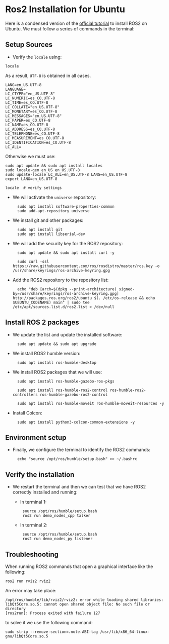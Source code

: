 # Ros2 Installation for Ubuntu 

Here is a condensed version of the [official tutorial](https://docs.ros.org/en/humble/Installation/Ubuntu-Install-Debians.html) to install ROS2 on Ubuntu. We must follow a series of commands in the terminal:

## Setup Sources

* Verify the `locale` using: 

`locale`

As a result, `UTF-8` is obtained in all cases.

    LANG=en_US.UTF-8
    LANGUAGE=
    LC_CTYPE="en_US.UTF-8"
    LC_NUMERIC=es_CO.UTF-8
    LC_TIME=es_CO.UTF-8
    LC_COLLATE="en_US.UTF-8"
    LC_MONETARY=es_CO.UTF-8
    LC_MESSAGES="en_US.UTF-8"
    LC_PAPER=es_CO.UTF-8
    LC_NAME=es_CO.UTF-8
    LC_ADDRESS=es_CO.UTF-8
    LC_TELEPHONE=es_CO.UTF-8
    LC_MEASUREMENT=es_CO.UTF-8
    LC_IDENTIFICATION=es_CO.UTF-8
    LC_ALL=

Otherwise we must use:

    sudo apt update && sudo apt install locales
    sudo locale-gen en_US en_US.UTF-8
    sudo update-locale LC_ALL=en_US.UTF-8 LANG=en_US.UTF-8
    export LANG=en_US.UTF-8

    locale  # verify settings

* We will activate the `universe` repository:

        sudo apt install software-properties-common
        sudo add-apt-repository universe

* We install git and other packages:

        sudo apt install git
        sudo apt install libserial-dev

* We will add the security key for the ROS2 repository:

        sudo apt update && sudo apt install curl -y

        sudo curl -ssl https://raw.githubusercontent.com/ros/rosdistro/master/ros.key -o /usr/share/keyrings/ros-archive-keyring.gpg

* Add the ROS2 repository to the repository list:

        echo "deb [arch=$(dpkg --print-architecture) signed-by=/usr/share/keyrings/ros-archive-keyring.gpg] http://packages.ros.org/ros2/ubuntu $(. /etc/os-release && echo $UBUNTU_CODENAME) main" | sudo tee /etc/apt/sources.list.d/ros2.list > /dev/null

## Install ROS 2 packages

* We update the list and update the installed software:

        sudo apt update && sudo apt upgrade

* We install ROS2 humble version:

        sudo apt install ros-humble-desktop

* We install ROS2 packages that we will use:

        sudo apt install ros-humble-gazebo-ros-pkgs

        sudo apt install ros-humble-ros2-control ros-humble-ros2-controllers ros-humble-gazebo-ros2-control

        sudo apt install ros-humble-moveit ros-humble-moveit-resources -y


* Install Colcon:

        sudo apt install python3-colcon-common-extensions -y

## Environment setup

* Finally, we configure the terminal to identify the ROS2 commands:

        echo "source /opt/ros/humble/setup.bash" >> ~/.bashrc

## Verify the installation

* We restart the terminal and then we can test that we have ROS2 correctly installed and running:

    *  In terminal 1:

            source /opt/ros/humble/setup.bash
            ros2 run demo_nodes_cpp talker

    *  In terminal 2:

            source /opt/ros/humble/setup.bash
            ros2 run demo_nodes_py listener

## Troubleshooting

When running ROS2 commands that open a graphical interface like the following:

    ros2 run rviz2 rviz2

An error may take place:

    /opt/ros/humble/lib/rviz2/rviz2: error while loading shared libraries: libQt5Core.so.5: cannot open shared object file: No such file or directory
    [ros2run]: Process exited with failure 127

to solve it we use the following command:

    sudo strip --remove-section=.note.ABI-tag /usr/lib/x86_64-linux-gnu/libQt5Core.so.5
    


